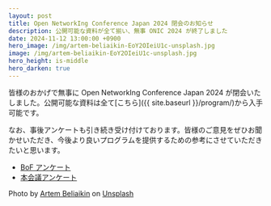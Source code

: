 ```yaml
---
layout: post
title: Open NetworkIng Conference Japan 2024 閉会のお知らせ
description: 公開可能な資料が全て揃い、無事 ONIC 2024 が終了しました
date: 2024-11-12 13:00:00 +0900
hero_image: /img/artem-beliaikin-EoY2OIeiU1c-unsplash.jpg
image: /img/artem-beliaikin-EoY2OIeiU1c-unsplash.jpg
hero_height: is-middle
hero_darken: true
---
```


皆様のおかげで無事に Open NetworkIng Conference Japan 2024 が閉会いたしました。公開可能な資料は全て[こちら]({{ site.baseurl }}/program/)から入手可能です。

なお、事後アンケートも引き続き受け付けております。皆様のご意見をぜひお聞かせいただき、今後より良いプログラムを提供するための参考にさせていただきたいと思います。

 * [BoF アンケート](https://forms.gle/FEtXbBZA5ZAnwEzRA)
 * [本会議アンケート](https://forms.gle/dDUEASDauUQ77L3d8)

Photo by <a href="https://unsplash.com/@belart84?utm_content=creditCopyText&utm_medium=referral&utm_source=unsplash">Artem Beliaikin</a> on <a href="https://unsplash.com/photos/closed-signage-at-daytime-EoY2OIeiU1c?utm_content=creditCopyText&utm_medium=referral&utm_source=unsplash">Unsplash</a>
      